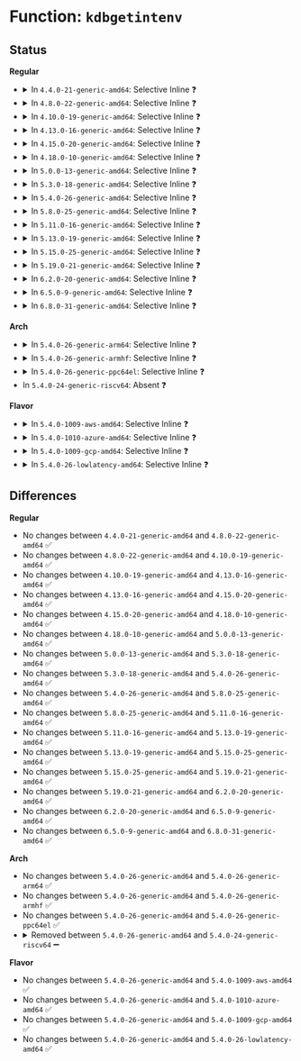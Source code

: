 # Function: <code>kdbgetintenv</code>

## Status
<b>Regular</b>
<ul>
<li>
<details>
<summary>In <code>4.4.0-21-generic-amd64</code>: Selective Inline ❓</summary>

```c
int kdbgetintenv(const char * match, int * value)
```

```json
{
  "name": "kdbgetintenv",
  "collision_type": "Unique Global",
  "inline_type": "Selective",
  "funcs": [
    {
      "addr": 18446744071580110195,
      "name": "kdbgetintenv",
      "external": true,
      "loc": "kernel/debug/kdb/kdb_main.c:314",
      "file": "kernel/debug/kdb/kdb_main.c",
      "inline": "not declared, inlined",
      "caller_inline": [
        "kernel/debug/kdb/kdb_main.c:kdb_dmesg",
        "kernel/debug/kdb/kdb_main.c:kdb_md",
        "kernel/debug/kdb/kdb_main.c:kdb_md",
        "kernel/debug/kdb/kdb_main.c:kdb_md",
        "kernel/debug/kdb/kdb_main.c:kdb_md"
      ],
      "caller_func": [
        "kernel/debug/kdb/kdb_io.c:vkdb_printf",
        "kernel/debug/kdb/kdb_io.c:vkdb_printf",
        "kernel/debug/kdb/kdb_io.c:vkdb_printf",
        "kernel/debug/kdb/kdb_io.c:kdb_read",
        "kernel/debug/kdb/kdb_bt.c:kdb_bt",
        "drivers/tty/vt/vt.c:con_debug_enter",
        "drivers/tty/vt/vt.c:con_debug_enter"
      ]
    }
  ],
  "symbols": [
    {
      "addr": 18446744071580110736,
      "name": "kdbgetintenv",
      "section": ".text",
      "bind": "STB_GLOBAL",
      "size": 78
    }
  ]
}
```
</details>
</li>
<li>
<details>
<summary>In <code>4.8.0-22-generic-amd64</code>: Selective Inline ❓</summary>

```c
int kdbgetintenv(const char * match, int * value)
```

```json
{
  "name": "kdbgetintenv",
  "collision_type": "Unique Global",
  "inline_type": "Selective",
  "funcs": [
    {
      "addr": 18446744071580144142,
      "name": "kdbgetintenv",
      "external": true,
      "loc": "kernel/debug/kdb/kdb_main.c:314",
      "file": "kernel/debug/kdb/kdb_main.c",
      "inline": "not declared, inlined",
      "caller_inline": [
        "kernel/debug/kdb/kdb_main.c:kdb_dmesg",
        "kernel/debug/kdb/kdb_main.c:kdb_md",
        "kernel/debug/kdb/kdb_main.c:kdb_md",
        "kernel/debug/kdb/kdb_main.c:kdb_md",
        "kernel/debug/kdb/kdb_main.c:kdb_md"
      ],
      "caller_func": [
        "kernel/debug/kdb/kdb_io.c:vkdb_printf",
        "kernel/debug/kdb/kdb_io.c:vkdb_printf",
        "kernel/debug/kdb/kdb_io.c:vkdb_printf",
        "kernel/debug/kdb/kdb_io.c:kdb_read",
        "kernel/debug/kdb/kdb_bt.c:kdb_bt",
        "drivers/tty/vt/vt.c:con_debug_enter",
        "drivers/tty/vt/vt.c:con_debug_enter"
      ]
    }
  ],
  "symbols": [
    {
      "addr": 18446744071580144720,
      "name": "kdbgetintenv",
      "section": ".text",
      "bind": "STB_GLOBAL",
      "size": 78
    }
  ]
}
```
</details>
</li>
<li>
<details>
<summary>In <code>4.10.0-19-generic-amd64</code>: Selective Inline ❓</summary>

```c
int kdbgetintenv(const char * match, int * value)
```

```json
{
  "name": "kdbgetintenv",
  "collision_type": "Unique Global",
  "inline_type": "Selective",
  "funcs": [
    {
      "addr": 18446744071580184510,
      "name": "kdbgetintenv",
      "external": true,
      "loc": "kernel/debug/kdb/kdb_main.c:313",
      "file": "kernel/debug/kdb/kdb_main.c",
      "inline": "not declared, inlined",
      "caller_inline": [
        "kernel/debug/kdb/kdb_main.c:kdb_dmesg",
        "kernel/debug/kdb/kdb_main.c:kdb_md",
        "kernel/debug/kdb/kdb_main.c:kdb_md",
        "kernel/debug/kdb/kdb_main.c:kdb_md",
        "kernel/debug/kdb/kdb_main.c:kdb_md"
      ],
      "caller_func": [
        "kernel/debug/kdb/kdb_io.c:vkdb_printf",
        "kernel/debug/kdb/kdb_io.c:vkdb_printf",
        "kernel/debug/kdb/kdb_io.c:vkdb_printf",
        "kernel/debug/kdb/kdb_io.c:kdb_read",
        "kernel/debug/kdb/kdb_bt.c:kdb_bt",
        "drivers/tty/vt/vt.c:con_debug_enter",
        "drivers/tty/vt/vt.c:con_debug_enter"
      ]
    }
  ],
  "symbols": [
    {
      "addr": 18446744071580185088,
      "name": "kdbgetintenv",
      "section": ".text",
      "bind": "STB_GLOBAL",
      "size": 78
    }
  ]
}
```
</details>
</li>
<li>
<details>
<summary>In <code>4.13.0-16-generic-amd64</code>: Selective Inline ❓</summary>

```c
int kdbgetintenv(const char * match, int * value)
```

```json
{
  "name": "kdbgetintenv",
  "collision_type": "Unique Global",
  "inline_type": "Selective",
  "funcs": [
    {
      "addr": 18446744071580192036,
      "name": "kdbgetintenv",
      "external": true,
      "loc": "kernel/debug/kdb/kdb_main.c:316",
      "file": "kernel/debug/kdb/kdb_main.c",
      "inline": "not declared, inlined",
      "caller_inline": [
        "kernel/debug/kdb/kdb_main.c:kdb_dmesg",
        "kernel/debug/kdb/kdb_main.c:kdb_md",
        "kernel/debug/kdb/kdb_main.c:kdb_md",
        "kernel/debug/kdb/kdb_main.c:kdb_md",
        "kernel/debug/kdb/kdb_main.c:kdb_md"
      ],
      "caller_func": [
        "kernel/debug/kdb/kdb_io.c:vkdb_printf",
        "kernel/debug/kdb/kdb_io.c:vkdb_printf",
        "kernel/debug/kdb/kdb_io.c:vkdb_printf",
        "kernel/debug/kdb/kdb_io.c:kdb_read",
        "kernel/debug/kdb/kdb_bt.c:kdb_bt",
        "drivers/tty/vt/vt.c:con_debug_enter",
        "drivers/tty/vt/vt.c:con_debug_enter"
      ]
    }
  ],
  "symbols": [
    {
      "addr": 18446744071580192672,
      "name": "kdbgetintenv",
      "section": ".text",
      "bind": "STB_GLOBAL",
      "size": 78
    }
  ]
}
```
</details>
</li>
<li>
<details>
<summary>In <code>4.15.0-20-generic-amd64</code>: Selective Inline ❓</summary>

```c
int kdbgetintenv(const char * match, int * value)
```

```json
{
  "name": "kdbgetintenv",
  "collision_type": "Unique Global",
  "inline_type": "Selective",
  "funcs": [
    {
      "addr": 18446744071580243412,
      "name": "kdbgetintenv",
      "external": true,
      "loc": "kernel/debug/kdb/kdb_main.c:316",
      "file": "kernel/debug/kdb/kdb_main.c",
      "inline": "not declared, inlined",
      "caller_inline": [
        "kernel/debug/kdb/kdb_main.c:kdb_dmesg",
        "kernel/debug/kdb/kdb_main.c:kdb_md",
        "kernel/debug/kdb/kdb_main.c:kdb_md",
        "kernel/debug/kdb/kdb_main.c:kdb_md",
        "kernel/debug/kdb/kdb_main.c:kdb_md"
      ],
      "caller_func": [
        "kernel/debug/kdb/kdb_io.c:vkdb_printf",
        "kernel/debug/kdb/kdb_io.c:vkdb_printf",
        "kernel/debug/kdb/kdb_io.c:vkdb_printf",
        "kernel/debug/kdb/kdb_io.c:kdb_read",
        "kernel/debug/kdb/kdb_bt.c:kdb_bt",
        "drivers/tty/vt/vt.c:con_debug_enter",
        "drivers/tty/vt/vt.c:con_debug_enter"
      ]
    }
  ],
  "symbols": [
    {
      "addr": 18446744071580244048,
      "name": "kdbgetintenv",
      "section": ".text",
      "bind": "STB_GLOBAL",
      "size": 78
    }
  ]
}
```
</details>
</li>
<li>
<details>
<summary>In <code>4.18.0-10-generic-amd64</code>: Selective Inline ❓</summary>

```c
int kdbgetintenv(const char * match, int * value)
```

```json
{
  "name": "kdbgetintenv",
  "collision_type": "Unique Global",
  "inline_type": "Selective",
  "funcs": [
    {
      "addr": 18446744071580303653,
      "name": "kdbgetintenv",
      "external": true,
      "loc": "kernel/debug/kdb/kdb_main.c:316",
      "file": "kernel/debug/kdb/kdb_main.c",
      "inline": "not declared, inlined",
      "caller_inline": [
        "kernel/debug/kdb/kdb_main.c:kdb_dmesg",
        "kernel/debug/kdb/kdb_main.c:kdb_md",
        "kernel/debug/kdb/kdb_main.c:kdb_md",
        "kernel/debug/kdb/kdb_main.c:kdb_md",
        "kernel/debug/kdb/kdb_main.c:kdb_md"
      ],
      "caller_func": [
        "kernel/debug/kdb/kdb_io.c:vkdb_printf",
        "kernel/debug/kdb/kdb_io.c:vkdb_printf",
        "kernel/debug/kdb/kdb_io.c:vkdb_printf",
        "kernel/debug/kdb/kdb_io.c:kdb_read",
        "kernel/debug/kdb/kdb_bt.c:kdb_bt",
        "drivers/tty/vt/vt.c:con_debug_enter",
        "drivers/tty/vt/vt.c:con_debug_enter"
      ]
    }
  ],
  "symbols": [
    {
      "addr": 18446744071580304240,
      "name": "kdbgetintenv",
      "section": ".text",
      "bind": "STB_GLOBAL",
      "size": 78
    }
  ]
}
```
</details>
</li>
<li>
<details>
<summary>In <code>5.0.0-13-generic-amd64</code>: Selective Inline ❓</summary>

```c
int kdbgetintenv(const char * match, int * value)
```

```json
{
  "name": "kdbgetintenv",
  "collision_type": "Unique Global",
  "inline_type": "Selective",
  "funcs": [
    {
      "addr": 18446744071580356181,
      "name": "kdbgetintenv",
      "external": true,
      "loc": "kernel/debug/kdb/kdb_main.c:316",
      "file": "kernel/debug/kdb/kdb_main.c",
      "inline": "not declared, inlined",
      "caller_inline": [
        "kernel/debug/kdb/kdb_main.c:kdb_dmesg",
        "kernel/debug/kdb/kdb_main.c:kdb_md",
        "kernel/debug/kdb/kdb_main.c:kdb_md",
        "kernel/debug/kdb/kdb_main.c:kdb_md",
        "kernel/debug/kdb/kdb_main.c:kdb_md"
      ],
      "caller_func": [
        "kernel/debug/kdb/kdb_io.c:vkdb_printf",
        "kernel/debug/kdb/kdb_io.c:vkdb_printf",
        "kernel/debug/kdb/kdb_io.c:vkdb_printf",
        "kernel/debug/kdb/kdb_io.c:kdb_read",
        "kernel/debug/kdb/kdb_bt.c:kdb_bt",
        "drivers/tty/vt/vt.c:con_debug_enter",
        "drivers/tty/vt/vt.c:con_debug_enter"
      ]
    }
  ],
  "symbols": [
    {
      "addr": 18446744071580356768,
      "name": "kdbgetintenv",
      "section": ".text",
      "bind": "STB_GLOBAL",
      "size": 78
    }
  ]
}
```
</details>
</li>
<li>
<details>
<summary>In <code>5.3.0-18-generic-amd64</code>: Selective Inline ❓</summary>

```c
int kdbgetintenv(const char * match, int * value)
```

```json
{
  "name": "kdbgetintenv",
  "collision_type": "Unique Global",
  "inline_type": "Selective",
  "funcs": [
    {
      "addr": 18446744071580408763,
      "name": "kdbgetintenv",
      "external": true,
      "loc": "kernel/debug/kdb/kdb_main.c:316",
      "file": "kernel/debug/kdb/kdb_main.c",
      "inline": "not declared, inlined",
      "caller_inline": [
        "kernel/debug/kdb/kdb_main.c:kdb_dmesg",
        "kernel/debug/kdb/kdb_main.c:kdb_md",
        "kernel/debug/kdb/kdb_main.c:kdb_md",
        "kernel/debug/kdb/kdb_main.c:kdb_md",
        "kernel/debug/kdb/kdb_main.c:kdb_md"
      ],
      "caller_func": [
        "kernel/debug/kdb/kdb_io.c:vkdb_printf",
        "kernel/debug/kdb/kdb_io.c:vkdb_printf",
        "kernel/debug/kdb/kdb_io.c:vkdb_printf",
        "kernel/debug/kdb/kdb_io.c:kdb_read",
        "kernel/debug/kdb/kdb_bt.c:kdb_bt",
        "drivers/tty/vt/vt.c:con_debug_enter",
        "drivers/tty/vt/vt.c:con_debug_enter"
      ]
    }
  ],
  "symbols": [
    {
      "addr": 18446744071580409344,
      "name": "kdbgetintenv",
      "section": ".text",
      "bind": "STB_GLOBAL",
      "size": 78
    }
  ]
}
```
</details>
</li>
<li>
<details>
<summary>In <code>5.4.0-26-generic-amd64</code>: Selective Inline ❓</summary>

```c
int kdbgetintenv(const char * match, int * value)
```

```json
{
  "name": "kdbgetintenv",
  "collision_type": "Unique Global",
  "inline_type": "Selective",
  "funcs": [
    {
      "addr": 18446744071580457531,
      "name": "kdbgetintenv",
      "external": true,
      "loc": "kernel/debug/kdb/kdb_main.c:316",
      "file": "kernel/debug/kdb/kdb_main.c",
      "inline": "not declared, inlined",
      "caller_inline": [
        "kernel/debug/kdb/kdb_main.c:kdb_dmesg",
        "kernel/debug/kdb/kdb_main.c:kdb_md",
        "kernel/debug/kdb/kdb_main.c:kdb_md",
        "kernel/debug/kdb/kdb_main.c:kdb_md",
        "kernel/debug/kdb/kdb_main.c:kdb_md"
      ],
      "caller_func": [
        "kernel/debug/kdb/kdb_io.c:vkdb_printf",
        "kernel/debug/kdb/kdb_io.c:vkdb_printf",
        "kernel/debug/kdb/kdb_io.c:vkdb_printf",
        "kernel/debug/kdb/kdb_io.c:kdb_read",
        "kernel/debug/kdb/kdb_bt.c:kdb_bt",
        "drivers/tty/vt/vt.c:con_debug_enter",
        "drivers/tty/vt/vt.c:con_debug_enter"
      ]
    }
  ],
  "symbols": [
    {
      "addr": 18446744071580458112,
      "name": "kdbgetintenv",
      "section": ".text",
      "bind": "STB_GLOBAL",
      "size": 78
    }
  ]
}
```
</details>
</li>
<li>
<details>
<summary>In <code>5.8.0-25-generic-amd64</code>: Selective Inline ❓</summary>

```c
int kdbgetintenv(const char * match, int * value)
```

```json
{
  "name": "kdbgetintenv",
  "collision_type": "Unique Global",
  "inline_type": "Selective",
  "funcs": [
    {
      "addr": 18446744071580542935,
      "name": "kdbgetintenv",
      "external": true,
      "loc": "kernel/debug/kdb/kdb_main.c:315",
      "file": "kernel/debug/kdb/kdb_main.c",
      "inline": "not declared, inlined",
      "caller_inline": [
        "kernel/debug/kdb/kdb_main.c:kdb_dmesg",
        "kernel/debug/kdb/kdb_main.c:kdb_md",
        "kernel/debug/kdb/kdb_main.c:kdb_md",
        "kernel/debug/kdb/kdb_main.c:kdb_md",
        "kernel/debug/kdb/kdb_main.c:kdb_md"
      ],
      "caller_func": [
        "kernel/debug/kdb/kdb_io.c:vkdb_printf",
        "kernel/debug/kdb/kdb_io.c:vkdb_printf",
        "kernel/debug/kdb/kdb_io.c:vkdb_printf",
        "kernel/debug/kdb/kdb_io.c:kdb_read",
        "kernel/debug/kdb/kdb_bt.c:kdb_bt",
        "drivers/tty/vt/vt.c:con_debug_enter",
        "drivers/tty/vt/vt.c:con_debug_enter"
      ]
    }
  ],
  "symbols": [
    {
      "addr": 18446744071580543552,
      "name": "kdbgetintenv",
      "section": ".text",
      "bind": "STB_GLOBAL",
      "size": 64
    }
  ]
}
```
</details>
</li>
<li>
<details>
<summary>In <code>5.11.0-16-generic-amd64</code>: Selective Inline ❓</summary>

```c
int kdbgetintenv(const char * match, int * value)
```

```json
{
  "name": "kdbgetintenv",
  "collision_type": "Unique Global",
  "inline_type": "Selective",
  "funcs": [
    {
      "addr": 18446744071580530839,
      "name": "kdbgetintenv",
      "external": true,
      "loc": "kernel/debug/kdb/kdb_main.c:315",
      "file": "kernel/debug/kdb/kdb_main.c",
      "inline": "not declared, inlined",
      "caller_inline": [
        "kernel/debug/kdb/kdb_main.c:kdb_dmesg",
        "kernel/debug/kdb/kdb_main.c:kdb_md",
        "kernel/debug/kdb/kdb_main.c:kdb_md",
        "kernel/debug/kdb/kdb_main.c:kdb_md",
        "kernel/debug/kdb/kdb_main.c:kdb_md"
      ],
      "caller_func": [
        "kernel/debug/kdb/kdb_io.c:vkdb_printf",
        "kernel/debug/kdb/kdb_io.c:vkdb_printf",
        "kernel/debug/kdb/kdb_io.c:vkdb_printf",
        "kernel/debug/kdb/kdb_io.c:kdb_read",
        "kernel/debug/kdb/kdb_bt.c:kdb_bt",
        "drivers/tty/vt/vt.c:con_debug_enter",
        "drivers/tty/vt/vt.c:con_debug_enter"
      ]
    }
  ],
  "symbols": [
    {
      "addr": 18446744071580531456,
      "name": "kdbgetintenv",
      "section": ".text",
      "bind": "STB_GLOBAL",
      "size": 64
    }
  ]
}
```
</details>
</li>
<li>
<details>
<summary>In <code>5.13.0-19-generic-amd64</code>: Selective Inline ❓</summary>

```c
int kdbgetintenv(const char * match, int * value)
```

```json
{
  "name": "kdbgetintenv",
  "collision_type": "Unique Global",
  "inline_type": "Selective",
  "funcs": [
    {
      "addr": 18446744071580534252,
      "name": "kdbgetintenv",
      "external": true,
      "loc": "kernel/debug/kdb/kdb_main.c:285",
      "file": "kernel/debug/kdb/kdb_main.c",
      "inline": "not declared, inlined",
      "caller_inline": [
        "kernel/debug/kdb/kdb_main.c:kdb_dmesg",
        "kernel/debug/kdb/kdb_main.c:kdb_md",
        "kernel/debug/kdb/kdb_main.c:kdb_md",
        "kernel/debug/kdb/kdb_main.c:kdb_md",
        "kernel/debug/kdb/kdb_main.c:kdb_md"
      ],
      "caller_func": [
        "kernel/debug/kdb/kdb_io.c:vkdb_printf",
        "kernel/debug/kdb/kdb_io.c:vkdb_printf",
        "kernel/debug/kdb/kdb_io.c:vkdb_printf",
        "kernel/debug/kdb/kdb_io.c:kdb_read",
        "kernel/debug/kdb/kdb_bt.c:kdb_bt",
        "drivers/tty/vt/vt.c:con_debug_enter",
        "drivers/tty/vt/vt.c:con_debug_enter"
      ]
    }
  ],
  "symbols": [
    {
      "addr": 18446744071580534880,
      "name": "kdbgetintenv",
      "section": ".text",
      "bind": "STB_GLOBAL",
      "size": 64
    }
  ]
}
```
</details>
</li>
<li>
<details>
<summary>In <code>5.15.0-25-generic-amd64</code>: Selective Inline ❓</summary>

```c
int kdbgetintenv(const char * match, int * value)
```

```json
{
  "name": "kdbgetintenv",
  "collision_type": "Unique Global",
  "inline_type": "Selective",
  "funcs": [
    {
      "addr": 18446744071580705580,
      "name": "kdbgetintenv",
      "external": true,
      "loc": "kernel/debug/kdb/kdb_main.c:284",
      "file": "kernel/debug/kdb/kdb_main.c",
      "inline": "not declared, inlined",
      "caller_inline": [
        "kernel/debug/kdb/kdb_main.c:kdb_dmesg",
        "kernel/debug/kdb/kdb_main.c:kdb_md",
        "kernel/debug/kdb/kdb_main.c:kdb_md",
        "kernel/debug/kdb/kdb_main.c:kdb_md",
        "kernel/debug/kdb/kdb_main.c:kdb_md"
      ],
      "caller_func": [
        "kernel/debug/kdb/kdb_io.c:vkdb_printf",
        "kernel/debug/kdb/kdb_io.c:vkdb_printf",
        "kernel/debug/kdb/kdb_io.c:vkdb_printf",
        "kernel/debug/kdb/kdb_io.c:kdb_read",
        "kernel/debug/kdb/kdb_bt.c:kdb_bt",
        "drivers/tty/vt/vt.c:con_debug_enter",
        "drivers/tty/vt/vt.c:con_debug_enter"
      ]
    }
  ],
  "symbols": [
    {
      "addr": 18446744071580706208,
      "name": "kdbgetintenv",
      "section": ".text",
      "bind": "STB_GLOBAL",
      "size": 64
    }
  ]
}
```
</details>
</li>
<li>
<details>
<summary>In <code>5.19.0-21-generic-amd64</code>: Selective Inline ❓</summary>

```c
int kdbgetintenv(const char * match, int * value)
```

```json
{
  "name": "kdbgetintenv",
  "collision_type": "Unique Global",
  "inline_type": "Selective",
  "funcs": [
    {
      "addr": 18446744071580916869,
      "name": "kdbgetintenv",
      "external": true,
      "loc": "kernel/debug/kdb/kdb_main.c:336",
      "file": "kernel/debug/kdb/kdb_main.c",
      "inline": "not declared, inlined",
      "caller_inline": [
        "kernel/debug/kdb/kdb_main.c:kdb_dmesg",
        "kernel/debug/kdb/kdb_main.c:kdb_md",
        "kernel/debug/kdb/kdb_main.c:kdb_md",
        "kernel/debug/kdb/kdb_main.c:kdb_md",
        "kernel/debug/kdb/kdb_main.c:kdb_md"
      ],
      "caller_func": [
        "kernel/debug/kdb/kdb_io.c:vkdb_printf",
        "kernel/debug/kdb/kdb_io.c:vkdb_printf",
        "kernel/debug/kdb/kdb_io.c:vkdb_printf",
        "kernel/debug/kdb/kdb_io.c:kdb_read",
        "kernel/debug/kdb/kdb_bt.c:kdb_bt",
        "drivers/tty/vt/vt.c:con_debug_enter",
        "drivers/tty/vt/vt.c:con_debug_enter"
      ]
    }
  ],
  "symbols": [
    {
      "addr": 18446744071580917504,
      "name": "kdbgetintenv",
      "section": ".text",
      "bind": "STB_GLOBAL",
      "size": 95
    }
  ]
}
```
</details>
</li>
<li>
<details>
<summary>In <code>6.2.0-20-generic-amd64</code>: Selective Inline ❓</summary>

```c
int kdbgetintenv(const char * match, int * value)
```

```json
{
  "name": "kdbgetintenv",
  "collision_type": "Unique Global",
  "inline_type": "Selective",
  "funcs": [
    {
      "addr": 18446744071581209109,
      "name": "kdbgetintenv",
      "external": true,
      "loc": "kernel/debug/kdb/kdb_main.c:336",
      "file": "kernel/debug/kdb/kdb_main.c",
      "inline": "not declared, inlined",
      "caller_inline": [
        "kernel/debug/kdb/kdb_main.c:kdb_dmesg",
        "kernel/debug/kdb/kdb_main.c:kdb_md",
        "kernel/debug/kdb/kdb_main.c:kdb_md",
        "kernel/debug/kdb/kdb_main.c:kdb_md",
        "kernel/debug/kdb/kdb_main.c:kdb_md"
      ],
      "caller_func": [
        "kernel/debug/kdb/kdb_io.c:vkdb_printf",
        "kernel/debug/kdb/kdb_io.c:vkdb_printf",
        "kernel/debug/kdb/kdb_io.c:vkdb_printf",
        "kernel/debug/kdb/kdb_io.c:kdb_read",
        "kernel/debug/kdb/kdb_bt.c:kdb_bt",
        "drivers/tty/vt/vt.c:con_debug_enter",
        "drivers/tty/vt/vt.c:con_debug_enter"
      ]
    }
  ],
  "symbols": [
    {
      "addr": 18446744071581209760,
      "name": "kdbgetintenv",
      "section": ".text",
      "bind": "STB_GLOBAL",
      "size": 95
    }
  ]
}
```
</details>
</li>
<li>
<details>
<summary>In <code>6.5.0-9-generic-amd64</code>: Selective Inline ❓</summary>

```c
int kdbgetintenv(const char * match, int * value)
```

```json
{
  "name": "kdbgetintenv",
  "collision_type": "Unique Global",
  "inline_type": "Selective",
  "funcs": [
    {
      "addr": 18446744071581303461,
      "name": "kdbgetintenv",
      "external": true,
      "loc": "kernel/debug/kdb/kdb_main.c:336",
      "file": "kernel/debug/kdb/kdb_main.c",
      "inline": "not declared, inlined",
      "caller_inline": [
        "kernel/debug/kdb/kdb_main.c:kdb_dmesg",
        "kernel/debug/kdb/kdb_main.c:kdb_md",
        "kernel/debug/kdb/kdb_main.c:kdb_md",
        "kernel/debug/kdb/kdb_main.c:kdb_md",
        "kernel/debug/kdb/kdb_main.c:kdb_md"
      ],
      "caller_func": [
        "kernel/debug/kdb/kdb_io.c:vkdb_printf",
        "kernel/debug/kdb/kdb_io.c:vkdb_printf",
        "kernel/debug/kdb/kdb_io.c:vkdb_printf",
        "kernel/debug/kdb/kdb_io.c:kdb_read",
        "kernel/debug/kdb/kdb_bt.c:kdb_bt",
        "drivers/tty/vt/vt.c:con_debug_enter",
        "drivers/tty/vt/vt.c:con_debug_enter"
      ]
    }
  ],
  "symbols": [
    {
      "addr": 18446744071581304112,
      "name": "kdbgetintenv",
      "section": ".text",
      "bind": "STB_GLOBAL",
      "size": 95
    }
  ]
}
```
</details>
</li>
<li>
<details>
<summary>In <code>6.8.0-31-generic-amd64</code>: Selective Inline ❓</summary>

```c
int kdbgetintenv(const char * match, int * value)
```

```json
{
  "name": "kdbgetintenv",
  "collision_type": "Unique Global",
  "inline_type": "Selective",
  "funcs": [
    {
      "addr": 18446744071581409685,
      "name": "kdbgetintenv",
      "external": true,
      "loc": "kernel/debug/kdb/kdb_main.c:335",
      "file": "kernel/debug/kdb/kdb_main.c",
      "inline": "not declared, inlined",
      "caller_inline": [
        "kernel/debug/kdb/kdb_main.c:kdb_dmesg",
        "kernel/debug/kdb/kdb_main.c:kdb_md",
        "kernel/debug/kdb/kdb_main.c:kdb_md",
        "kernel/debug/kdb/kdb_main.c:kdb_md",
        "kernel/debug/kdb/kdb_main.c:kdb_md"
      ],
      "caller_func": [
        "kernel/debug/kdb/kdb_io.c:vkdb_printf",
        "kernel/debug/kdb/kdb_io.c:vkdb_printf",
        "kernel/debug/kdb/kdb_io.c:vkdb_printf",
        "kernel/debug/kdb/kdb_io.c:kdb_read",
        "kernel/debug/kdb/kdb_bt.c:kdb_bt",
        "drivers/tty/vt/vt.c:con_debug_enter",
        "drivers/tty/vt/vt.c:con_debug_enter"
      ]
    }
  ],
  "symbols": [
    {
      "addr": 18446744071581410336,
      "name": "kdbgetintenv",
      "section": ".text",
      "bind": "STB_GLOBAL",
      "size": 95
    }
  ]
}
```
</details>
</li>
</ul>
<b>Arch</b>
<ul>
<li>
<details>
<summary>In <code>5.4.0-26-generic-arm64</code>: Selective Inline ❓</summary>

```c
int kdbgetintenv(const char * match, int * value)
```

```json
{
  "name": "kdbgetintenv",
  "collision_type": "Unique Global",
  "inline_type": "Selective",
  "funcs": [
    {
      "addr": 18446603336491732168,
      "name": "kdbgetintenv",
      "external": true,
      "loc": "kernel/debug/kdb/kdb_main.c:316",
      "file": "kernel/debug/kdb/kdb_main.c",
      "inline": "not declared, inlined",
      "caller_inline": [
        "kernel/debug/kdb/kdb_main.c:kdb_dmesg",
        "kernel/debug/kdb/kdb_main.c:kdb_md",
        "kernel/debug/kdb/kdb_main.c:kdb_md",
        "kernel/debug/kdb/kdb_main.c:kdb_md",
        "kernel/debug/kdb/kdb_main.c:kdb_md"
      ],
      "caller_func": [
        "kernel/debug/kdb/kdb_io.c:vkdb_printf",
        "kernel/debug/kdb/kdb_io.c:vkdb_printf",
        "kernel/debug/kdb/kdb_io.c:vkdb_printf",
        "kernel/debug/kdb/kdb_io.c:kdb_read",
        "kernel/debug/kdb/kdb_bt.c:kdb_bt",
        "drivers/tty/vt/vt.c:con_debug_enter",
        "drivers/tty/vt/vt.c:con_debug_enter"
      ]
    }
  ],
  "symbols": [
    {
      "addr": 18446603336491732792,
      "name": "kdbgetintenv",
      "section": ".text",
      "bind": "STB_GLOBAL",
      "size": 112
    }
  ]
}
```
</details>
</li>
<li>
<details>
<summary>In <code>5.4.0-26-generic-armhf</code>: Selective Inline ❓</summary>

```c
int kdbgetintenv(const char * match, int * value)
```

```json
{
  "name": "kdbgetintenv",
  "collision_type": "Unique Global",
  "inline_type": "Selective",
  "funcs": [
    {
      "addr": 3225681244,
      "name": "kdbgetintenv",
      "external": true,
      "loc": "kernel/debug/kdb/kdb_main.c:316",
      "file": "kernel/debug/kdb/kdb_main.c",
      "inline": "not declared, inlined",
      "caller_inline": [
        "kernel/debug/kdb/kdb_main.c:kdb_dmesg",
        "kernel/debug/kdb/kdb_main.c:kdb_md",
        "kernel/debug/kdb/kdb_main.c:kdb_md",
        "kernel/debug/kdb/kdb_main.c:kdb_md",
        "kernel/debug/kdb/kdb_main.c:kdb_md"
      ],
      "caller_func": [
        "kernel/debug/kdb/kdb_io.c:vkdb_printf",
        "kernel/debug/kdb/kdb_io.c:vkdb_printf",
        "kernel/debug/kdb/kdb_io.c:vkdb_printf",
        "kernel/debug/kdb/kdb_io.c:kdb_read",
        "kernel/debug/kdb/kdb_bt.c:kdb_bt",
        "drivers/tty/vt/vt.c:con_debug_enter",
        "drivers/tty/vt/vt.c:con_debug_enter"
      ]
    }
  ],
  "symbols": [
    {
      "addr": 3225681836,
      "name": "kdbgetintenv",
      "section": ".text",
      "bind": "STB_GLOBAL",
      "size": 104
    }
  ]
}
```
</details>
</li>
<li>
<details>
<summary>In <code>5.4.0-26-generic-ppc64el</code>: Selective Inline ❓</summary>

```c
int kdbgetintenv(const char * match, int * value)
```

```json
{
  "name": "kdbgetintenv",
  "collision_type": "Unique Global",
  "inline_type": "Selective",
  "funcs": [
    {
      "addr": 13835058055284759084,
      "name": "kdbgetintenv",
      "external": true,
      "loc": "kernel/debug/kdb/kdb_main.c:316",
      "file": "kernel/debug/kdb/kdb_main.c",
      "inline": "not declared, inlined",
      "caller_inline": [
        "kernel/debug/kdb/kdb_main.c:kdb_dmesg",
        "kernel/debug/kdb/kdb_main.c:kdb_md",
        "kernel/debug/kdb/kdb_main.c:kdb_md",
        "kernel/debug/kdb/kdb_main.c:kdb_md",
        "kernel/debug/kdb/kdb_main.c:kdb_md"
      ],
      "caller_func": [
        "kernel/debug/kdb/kdb_io.c:vkdb_printf",
        "kernel/debug/kdb/kdb_io.c:vkdb_printf",
        "kernel/debug/kdb/kdb_io.c:vkdb_printf",
        "kernel/debug/kdb/kdb_io.c:kdb_read",
        "kernel/debug/kdb/kdb_bt.c:kdb_bt",
        "drivers/tty/vt/vt.c:con_debug_enter",
        "drivers/tty/vt/vt.c:con_debug_enter"
      ]
    }
  ],
  "symbols": [
    {
      "addr": 13835058055284759888,
      "name": "kdbgetintenv",
      "section": ".text",
      "bind": "STB_GLOBAL",
      "size": 120
    }
  ]
}
```
</details>
</li>
<li>
In <code>5.4.0-24-generic-riscv64</code>: Absent ❓
</li>
</ul>
<b>Flavor</b>
<ul>
<li>
<details>
<summary>In <code>5.4.0-1009-aws-amd64</code>: Selective Inline ❓</summary>

```c
int kdbgetintenv(const char * match, int * value)
```

```json
{
  "name": "kdbgetintenv",
  "collision_type": "Unique Global",
  "inline_type": "Selective",
  "funcs": [
    {
      "addr": 18446744071580426331,
      "name": "kdbgetintenv",
      "external": true,
      "loc": "kernel/debug/kdb/kdb_main.c:316",
      "file": "kernel/debug/kdb/kdb_main.c",
      "inline": "not declared, inlined",
      "caller_inline": [
        "kernel/debug/kdb/kdb_main.c:kdb_dmesg",
        "kernel/debug/kdb/kdb_main.c:kdb_md",
        "kernel/debug/kdb/kdb_main.c:kdb_md",
        "kernel/debug/kdb/kdb_main.c:kdb_md",
        "kernel/debug/kdb/kdb_main.c:kdb_md"
      ],
      "caller_func": [
        "kernel/debug/kdb/kdb_io.c:vkdb_printf",
        "kernel/debug/kdb/kdb_io.c:vkdb_printf",
        "kernel/debug/kdb/kdb_io.c:vkdb_printf",
        "kernel/debug/kdb/kdb_io.c:kdb_read",
        "kernel/debug/kdb/kdb_bt.c:kdb_bt",
        "drivers/tty/vt/vt.c:con_debug_enter",
        "drivers/tty/vt/vt.c:con_debug_enter"
      ]
    }
  ],
  "symbols": [
    {
      "addr": 18446744071580426912,
      "name": "kdbgetintenv",
      "section": ".text",
      "bind": "STB_GLOBAL",
      "size": 78
    }
  ]
}
```
</details>
</li>
<li>
<details>
<summary>In <code>5.4.0-1010-azure-amd64</code>: Selective Inline ❓</summary>

```c
int kdbgetintenv(const char * match, int * value)
```

```json
{
  "name": "kdbgetintenv",
  "collision_type": "Unique Global",
  "inline_type": "Selective",
  "funcs": [
    {
      "addr": 18446744071580373403,
      "name": "kdbgetintenv",
      "external": true,
      "loc": "kernel/debug/kdb/kdb_main.c:316",
      "file": "kernel/debug/kdb/kdb_main.c",
      "inline": "not declared, inlined",
      "caller_inline": [
        "kernel/debug/kdb/kdb_main.c:kdb_dmesg",
        "kernel/debug/kdb/kdb_main.c:kdb_md",
        "kernel/debug/kdb/kdb_main.c:kdb_md",
        "kernel/debug/kdb/kdb_main.c:kdb_md",
        "kernel/debug/kdb/kdb_main.c:kdb_md"
      ],
      "caller_func": [
        "kernel/debug/kdb/kdb_io.c:vkdb_printf",
        "kernel/debug/kdb/kdb_io.c:vkdb_printf",
        "kernel/debug/kdb/kdb_io.c:vkdb_printf",
        "kernel/debug/kdb/kdb_io.c:kdb_read",
        "kernel/debug/kdb/kdb_bt.c:kdb_bt",
        "drivers/tty/vt/vt.c:con_debug_enter",
        "drivers/tty/vt/vt.c:con_debug_enter"
      ]
    }
  ],
  "symbols": [
    {
      "addr": 18446744071580373984,
      "name": "kdbgetintenv",
      "section": ".text",
      "bind": "STB_GLOBAL",
      "size": 78
    }
  ]
}
```
</details>
</li>
<li>
<details>
<summary>In <code>5.4.0-1009-gcp-amd64</code>: Selective Inline ❓</summary>

```c
int kdbgetintenv(const char * match, int * value)
```

```json
{
  "name": "kdbgetintenv",
  "collision_type": "Unique Global",
  "inline_type": "Selective",
  "funcs": [
    {
      "addr": 18446744071580417579,
      "name": "kdbgetintenv",
      "external": true,
      "loc": "kernel/debug/kdb/kdb_main.c:316",
      "file": "kernel/debug/kdb/kdb_main.c",
      "inline": "not declared, inlined",
      "caller_inline": [
        "kernel/debug/kdb/kdb_main.c:kdb_dmesg",
        "kernel/debug/kdb/kdb_main.c:kdb_md",
        "kernel/debug/kdb/kdb_main.c:kdb_md",
        "kernel/debug/kdb/kdb_main.c:kdb_md",
        "kernel/debug/kdb/kdb_main.c:kdb_md"
      ],
      "caller_func": [
        "kernel/debug/kdb/kdb_io.c:vkdb_printf",
        "kernel/debug/kdb/kdb_io.c:vkdb_printf",
        "kernel/debug/kdb/kdb_io.c:vkdb_printf",
        "kernel/debug/kdb/kdb_io.c:kdb_read",
        "kernel/debug/kdb/kdb_bt.c:kdb_bt",
        "drivers/tty/vt/vt.c:con_debug_enter",
        "drivers/tty/vt/vt.c:con_debug_enter"
      ]
    }
  ],
  "symbols": [
    {
      "addr": 18446744071580418160,
      "name": "kdbgetintenv",
      "section": ".text",
      "bind": "STB_GLOBAL",
      "size": 78
    }
  ]
}
```
</details>
</li>
<li>
<details>
<summary>In <code>5.4.0-26-lowlatency-amd64</code>: Selective Inline ❓</summary>

```c
int kdbgetintenv(const char * match, int * value)
```

```json
{
  "name": "kdbgetintenv",
  "collision_type": "Unique Global",
  "inline_type": "Selective",
  "funcs": [
    {
      "addr": 18446744071580473163,
      "name": "kdbgetintenv",
      "external": true,
      "loc": "kernel/debug/kdb/kdb_main.c:316",
      "file": "kernel/debug/kdb/kdb_main.c",
      "inline": "not declared, inlined",
      "caller_inline": [
        "kernel/debug/kdb/kdb_main.c:kdb_dmesg",
        "kernel/debug/kdb/kdb_main.c:kdb_md",
        "kernel/debug/kdb/kdb_main.c:kdb_md",
        "kernel/debug/kdb/kdb_main.c:kdb_md",
        "kernel/debug/kdb/kdb_main.c:kdb_md"
      ],
      "caller_func": [
        "kernel/debug/kdb/kdb_io.c:vkdb_printf",
        "kernel/debug/kdb/kdb_io.c:vkdb_printf",
        "kernel/debug/kdb/kdb_io.c:vkdb_printf",
        "kernel/debug/kdb/kdb_io.c:kdb_read",
        "kernel/debug/kdb/kdb_bt.c:kdb_bt",
        "drivers/tty/vt/vt.c:con_debug_enter",
        "drivers/tty/vt/vt.c:con_debug_enter"
      ]
    }
  ],
  "symbols": [
    {
      "addr": 18446744071580473744,
      "name": "kdbgetintenv",
      "section": ".text",
      "bind": "STB_GLOBAL",
      "size": 78
    }
  ]
}
```
</details>
</li>
</ul>

## Differences
<b>Regular</b>
<ul>
<li>
No changes between <code>4.4.0-21-generic-amd64</code> and <code>4.8.0-22-generic-amd64</code> ✅
</li>
<li>
No changes between <code>4.8.0-22-generic-amd64</code> and <code>4.10.0-19-generic-amd64</code> ✅
</li>
<li>
No changes between <code>4.10.0-19-generic-amd64</code> and <code>4.13.0-16-generic-amd64</code> ✅
</li>
<li>
No changes between <code>4.13.0-16-generic-amd64</code> and <code>4.15.0-20-generic-amd64</code> ✅
</li>
<li>
No changes between <code>4.15.0-20-generic-amd64</code> and <code>4.18.0-10-generic-amd64</code> ✅
</li>
<li>
No changes between <code>4.18.0-10-generic-amd64</code> and <code>5.0.0-13-generic-amd64</code> ✅
</li>
<li>
No changes between <code>5.0.0-13-generic-amd64</code> and <code>5.3.0-18-generic-amd64</code> ✅
</li>
<li>
No changes between <code>5.3.0-18-generic-amd64</code> and <code>5.4.0-26-generic-amd64</code> ✅
</li>
<li>
No changes between <code>5.4.0-26-generic-amd64</code> and <code>5.8.0-25-generic-amd64</code> ✅
</li>
<li>
No changes between <code>5.8.0-25-generic-amd64</code> and <code>5.11.0-16-generic-amd64</code> ✅
</li>
<li>
No changes between <code>5.11.0-16-generic-amd64</code> and <code>5.13.0-19-generic-amd64</code> ✅
</li>
<li>
No changes between <code>5.13.0-19-generic-amd64</code> and <code>5.15.0-25-generic-amd64</code> ✅
</li>
<li>
No changes between <code>5.15.0-25-generic-amd64</code> and <code>5.19.0-21-generic-amd64</code> ✅
</li>
<li>
No changes between <code>5.19.0-21-generic-amd64</code> and <code>6.2.0-20-generic-amd64</code> ✅
</li>
<li>
No changes between <code>6.2.0-20-generic-amd64</code> and <code>6.5.0-9-generic-amd64</code> ✅
</li>
<li>
No changes between <code>6.5.0-9-generic-amd64</code> and <code>6.8.0-31-generic-amd64</code> ✅
</li>
</ul>
<b>Arch</b>
<ul>
<li>
No changes between <code>5.4.0-26-generic-amd64</code> and <code>5.4.0-26-generic-arm64</code> ✅
</li>
<li>
No changes between <code>5.4.0-26-generic-amd64</code> and <code>5.4.0-26-generic-armhf</code> ✅
</li>
<li>
No changes between <code>5.4.0-26-generic-amd64</code> and <code>5.4.0-26-generic-ppc64el</code> ✅
</li>
<li>
<details>
<summary>Removed between <code>5.4.0-26-generic-amd64</code> and <code>5.4.0-24-generic-riscv64</code> ➖</summary>

```c
int kdbgetintenv(const char * match, int * value)
```
</details>
</li>
</ul>
<b>Flavor</b>
<ul>
<li>
No changes between <code>5.4.0-26-generic-amd64</code> and <code>5.4.0-1009-aws-amd64</code> ✅
</li>
<li>
No changes between <code>5.4.0-26-generic-amd64</code> and <code>5.4.0-1010-azure-amd64</code> ✅
</li>
<li>
No changes between <code>5.4.0-26-generic-amd64</code> and <code>5.4.0-1009-gcp-amd64</code> ✅
</li>
<li>
No changes between <code>5.4.0-26-generic-amd64</code> and <code>5.4.0-26-lowlatency-amd64</code> ✅
</li>
</ul>
